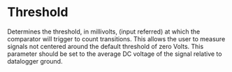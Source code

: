 # Threshold

Determines the threshold, in millivolts, (input referred) at which the comparator will trigger to count transitions. This allows the user to measure signals not centered around the default threshold of zero Volts. This parameter should be set to the average DC voltage of the signal relative to datalogger ground.
